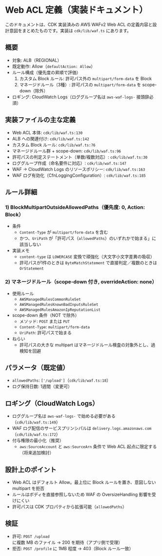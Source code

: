 # Web ACL 定義（実装ドキュメント）

このドキュメントは、CDK 実装済みの AWS WAFv2 Web ACL の定義内容と設計意図をまとめたものです。実装は `cdk/lib/waf.ts` にあります。

## 概要
- 対象: ALB（REGIONAL）
- 既定動作: Allow（`defaultAction: Allow`）
- ルール構成（優先度の昇順で評価）
  1. カスタム Block ルール: 許可パス外の `multipart/form-data` を Block
  2. マネージドルール（3種）: 許可パスの `multipart/form-data` を scope-down（除外）
- ロギング: CloudWatch Logs（ロググループ名は `aws-waf-logs-` 接頭辞必須）

## 実装ファイルの主な定義
- Web ACL 本体: `cdk/lib/waf.ts:130`
- ALB への関連付け: `cdk/lib/waf.ts:142`
- カスタム Block ルール: `cdk/lib/waf.ts:76`
- マネージドルール群 + scope-down: `cdk/lib/waf.ts:96`
- 許可パスの判定ステートメント（単数/複数対応）: `cdk/lib/waf.ts:30`
- ロググループ作成（命名要件に対応）: `cdk/lib/waf.ts:147`
- WAF → CloudWatch Logs のリソースポリシー: `cdk/lib/waf.ts:163`
- WAF ログ有効化（CfnLoggingConfiguration）: `cdk/lib/waf.ts:185`

## ルール詳細
### 1) BlockMultipartOutsideAllowedPaths（優先度: 0, Action: Block）
- 条件
  - `Content-Type` が `multipart/form-data` を含む
  - かつ、`UriPath` が「許可パス（`allowedPaths`）のいずれかで始まる」に該当しない
- 実装メモ
  - `content-type` は `LOWERCASE` 変換で頑強化（大文字小文字差異の吸収）
  - 許可パスが1件のときは `ByteMatchStatement` で直接判定／複数のときは `OrStatement`

### 2) マネージドルール（scope-down 付き, overrideAction: none）
- 使用ルール
  - `AWSManagedRulesCommonRuleSet`
  - `AWSManagedRulesKnownBadInputsRuleSet`
  - `AWSManagedRulesAmazonIpReputationList`
- scope-down 条件（NOT で除外）
  - メソッド: `POST` または `PUT`
  - `Content-Type`: `multipart/form-data`
  - `UriPath`: 許可パスで始まる
- ねらい
  - 許可パスの大きな multipart はマネージドルール検査の対象外とし、過検知を回避

## パラメータ（既定値）
- `allowedPaths`: `['/upload']`（`cdk/lib/waf.ts:18`）
- ログ保持日数: 1週間（変更可）

## ロギング（CloudWatch Logs）
- ロググループ名は `aws-waf-logs-` で始める必要がある（`cdk/lib/waf.ts:149`）
- WAF ログ配信のサービスプリンシパルは `delivery.logs.amazonaws.com`（`cdk/lib/waf.ts:172`）
- 付与権限の最小化（推奨）
  - `aws:SourceAccount` と `aws:SourceArn` 条件で Web ACL 起点に限定する（将来追加検討）

## 設計上のポイント
- Web ACL はデフォルト Allow。最上位に Block ルールを置き、意図しない multipart を拒否
- ルールはボディを直接参照しないため WAF の OversizeHandling 影響を受けにくい
- 許可パスは CDK プロパティから拡張可能（`allowedPaths`）

## 検証
- 許可: `POST /upload` に複数 MB のファイル → 200 を期待（アプリ側で受理）
- 拒否: `POST /profile` に 1MB 程度 → 403（Block ルール一致）

